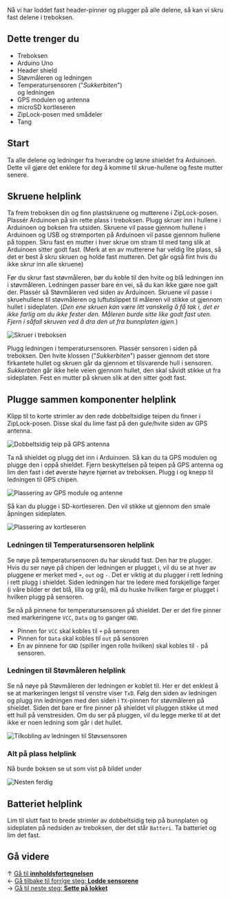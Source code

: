 Nå vi har loddet fast header-pinner og plugger på alle delene, så kan vi skru fast delene i treboksen.

## Dette trenger du

* Treboksen
* Arduino Uno
* Header shield
* Støvmåleren og ledningen
* Temperatursensoren ("*Sukkerbiten*")  
  og ledningen
* GPS modulen og antenna
* microSD kortleseren
* ZipLock-posen med smådeler
* Tang

## Start

Ta alle delene og ledninger fra hverandre og løsne shieldet fra Arduinoen. Dette vil gjøre det enklere for deg å komme til skrue-hullene og feste mutter senere.

## Skruene helplink

Ta frem treboksen din og finn plastskruene og mutterene i ZipLock-posen. Plassér Arduinoen på sin rette plass i treboksen. Plugg skruer inn i hullene i Arduinoen og boksen fra utsiden. Skruene vil passe gjennom hullene i Arduinoen og USB og strømporten på Arduinoen vil passe gjennom hullene på toppen. Skru fast en mutter i hver skrue om stram til med tang slik at Arduinoen sitter godt fast. (Merk at en av mutterene har veldig lite plass, så det er best å skru skruen og holde fast mutteren. Det går også fint hvis du ikke skrur inn alle skruene)

Før du skrur fast støvmåleren, bør du koble til den hvite og blå ledningen inn i støvmåleren. Ledningen passer bare én vei, så du kan ikke gjøre noe galt der. Plassér så Støvmåleren ved siden av Arduinoen. Skruene vil passe i skruehullene til støvmåleren og luftutslippet til måleren vil stikke ut gjennom hullet i sideplaten. (*Den ene skruen kan være litt vanskelig å få tak i, det er ikke farlig om du ikke fester den. Måleren burde sitte like godt fast uten. Fjern i såfall skruven ved å dra den ut fra bunnplaten igjen.*)

![Skruer i treboksen][skrews-placement]

Plugg ledningen i temperatursensoren. Plassér sensoren i siden på treboksen. Den hvite klossen ("*Sukkerbiten*") passer gjennom det store firkantete hullet og skruen går da gjennom et tilsvarende hull i sensoren. *Sukkerbiten* går ikke hele veien gjennom hullet, den skal såvidt stikke ut fra sideplaten. Fest en mutter på skruen slik at den sitter godt fast.

## Plugge sammen komponenter helplink

Klipp til to korte strimler av den røde dobbeltsidige teipen du finner i ZipLock-posen. Disse skal du lime fast på den gule/hvite siden av GPS antenna.

![Dobbeltsidig teip på GPS antenna][tape-on-gps]

Ta nå shieldet og plugg det inn i Arduinoen. Så kan du ta GPS modulen og plugge den i oppå shieldet. Fjern beskyttelsen på teipen på GPS antenna og lim den fast i det øverste høyre hjørnet av treboksen. Plugg i og knepp til ledningen til GPS chipen.

![Plassering av GPS module og antenne][gps-placement]

Så kan du plugge i SD-kortleseren. Den vil stikke ut gjennom den smale åpningen sideplaten.

![Plassering av kortleseren][sd-placement]

### Ledningen til Temperatursensoren helplink

Se nøye på temperatursensoren du har skrudd fast. Den har tre plugger. Hvis du ser nøye på chipen der ledningen er plugget i, vil du se at hver av pluggene er merket med `+`, `out` og `-`. Det er viktig at du plugger i rett ledning i rett plugg i shieldet. Siden ledningen har tre ledere med forskjellige farger (i våre bilder er det blå, lilla og grå), må du huske hvilken farge er plugget i hvilken plugg på sensoren. 

Se nå på pinnene for temperatursensoren på shieldet. Der er det fire pinner med markeringene `VCC`, `Data` og to ganger `GND`.

* Pinnen for `VCC` skal kobles til `+` på sensoren
* Pinnen for `Data` skal kobles til `out` på sensoren
* En av pinnene for `GND` (spiller ingen rolle hvilken) skal kobles til `-` på sensoren.

### Ledningen til Støvmåleren helplink

Se nå nøye på Støvmåleren der ledningen er koblet til. Her er det enklest å se at markeringen lengst til venstre viser `TxD`. Følg den siden av ledningen og plugg inn ledningen med den siden i `TX`-pinnen for støvmåleren på shieldet. Siden det bare er fire pinner på shieldet vil pluggen stikke ut med ett hull på venstresiden. Om du ser på pluggen, vil du legge merke til at det ikke er noen ledning som går i det hullet.

![Tilkobling av ledningen til Støvsensoren][pm-cable]

### Alt på plass helplink

Nå burde boksen se ut som vist på bildet under

![Nesten ferdig][all-placement]

## Batteriet helplink

Lim til slutt fast to brede strimler av dobbeltsidig teip på bunnplaten og sideplaten på nedsiden av treboksen, der det står `Batteri`. Ta batteriet og lim det fast.

## Gå videre

&uarr; [Gå til **innholdsfortegnelsen**][home]  
&larr; [Gå tilbake til forrige steg: **Lodde sensorene**][sensors]  
&rarr; [Gå til neste steg: **Sette på lokket**][lid]  

[home]: Guide-Bygging-og-Lodding
[sensors]: Lodde-sensorene
[lid]: Sette-på-lokket

[skrews-placement]: 20171019_111902.jpg
[tape-on-gps]: 20171019_130944.jpg
[gps-placement]: 20171019_132825.jpg
[sd-placement]: 20171019_132839.jpg
[pm-cable]: 20171019_120201_cable.jpg
[all-placement]: 20171019_134129.jpg
